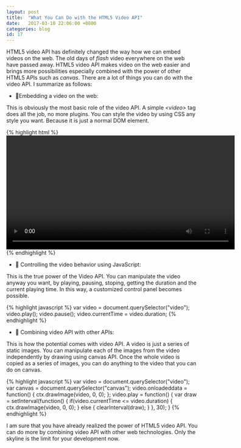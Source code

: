 ```yaml
---
layout: post
title:  "What You Can Do with the HTML5 Video API"
date:   2017-03-10 22:06:00 +0800
categories: blog
id: 17
---
```

HTML5 video API has definitely changed the way how we can embed videos on the web. The old days of *flash* video everywhere on the web have passed away. HTML5 video API makes video on the web easier and brings more possibilities especially combined with the power of other HTML5 APIs such as *canvas*. There are a lot of things you can do with the video API. I summarize as follows:

* :bell:Embedding a video on the web:

This is obviously the most basic role of the video API. A simple *\<video\>* tag does all the job, no more plugins. You can style the video by using CSS any style you want. Because it is just a normal DOM element.

{% highlight html %}
<video width="600" controls>
    <source src="example.mp4" type="video/mp4">
    <source src="example.webm" type="video/webm">
    <source src="example.ogv" type="video/ogg">
    <track src="subtitles.vtt" default></track>
</video>
{% endhighlight %}

* :bell: Controlling the video behavior using JavaScript:

This is the true power of the Video API. You can manipulate the video anyway you want, by playing, pausing, stoping, getting the duration and the current playing time. In this way, a customized control panel becomes possible.

{% highlight javascript %}
var video = document.querySelector("video");
video.play();
video.pause();
video.currentTime = video.duration;
{% endhighlight %}

* :bell: Combining video API with other APIs:

This is how the potential comes with video API. A video is just a series of static images. You can manipulate each of the images from the video independently by drawing using canvas API. Once the whole video is copied as a series of images, you can do anything to the video that you can do on canvas.  

{% highlight javascript %}
var video = document.querySelector("video");
var canvas = document.querySelector("canvas");
video.onloadeddata = function() {
    ctx.drawImage(video, 0, 0);
};
video.play = function() {
    var draw = setInterval(function() {
        if(video.currentTime <= video.duration) {
            ctx.drawImage(video, 0, 0);
        } else {
            clearInterval(draw);
        }
    }, 30);
}
{% endhighlight %}

I am sure that you have already realized the power of HTML5 video API. You can do more by combining video API with other web technologies. Only the skyline is the limit for your development now.
